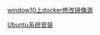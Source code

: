 [window10上docker修改镜像源](https://blog.csdn.net/my__holiday/article/details/79111397)

[Ubuntu系统安装](https://morvanzhou.github.io/tutorials/others/linux-basic/1-2-install/)
